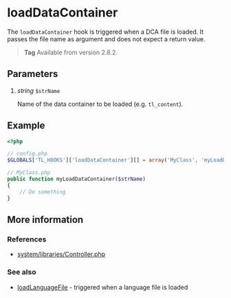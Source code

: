 # loadDataContainer

The `loadDataContainer` hook is triggered when a DCA file is loaded. It passes
the file name as argument and does not expect a return value.

> **Tag** Available from version 2.8.2.


## Parameters

1. *string* `$strName`

    Name of the data container to be loaded (e.g. `tl_content`).


## Example

```php
<?php

// config.php
$GLOBALS['TL_HOOKS']['loadDataContainer'][] = array('MyClass', 'myLoadDataContainer');

// MyClass.php
public function myLoadDataContainer($strName)
{
    // Do something
}
```


## More information


### References

- [system/libraries/Controller.php](https://github.com/contao/core/blob/2.11.7/system/libraries/Controller.php#L2825)


### See also

- [loadLanguageFile](loadLanguageFile.md) - triggered when a language file is loaded

